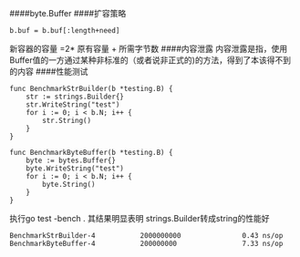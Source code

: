 ####byte.Buffer
####扩容策略
```
b.buf = b.buf[:length+need]

```
新容器的容量 =2* 原有容量 + 所需字节数
####内容泄露
内容泄露是指，使用Buffer值的一方通过某种非标准的（或者说非正式的)的方法，得到了本该得不到的内容
####性能测试
```
func BenchmarkStrBuilder(b *testing.B) {
	str := strings.Builder{}
	str.WriteString("test")
	for i := 0; i < b.N; i++ {
		str.String()
	}
}

func BenchmarkByteBuffer(b *testing.B) {
	byte := bytes.Buffer{}
	byte.WriteString("test")
	for i := 0; i < b.N; i++ {
		byte.String()
	}
}
```
执行go test -bench . 其结果明显表明 strings.Builder转成string的性能好
```
BenchmarkStrBuilder-4           2000000000               0.43 ns/op
BenchmarkByteBuffer-4           200000000                7.33 ns/op
```

